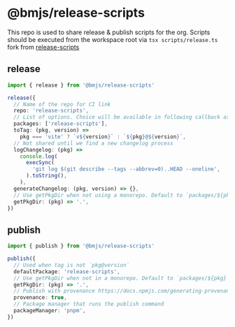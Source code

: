 # @bmjs/release-scripts

This repo is used to share release & publish scripts for the org. Scripts should be executed from the workspace root via `tsx scripts/release.ts`
fork from [release-scripts](https://github.com/vitejs/release-scripts)

## release

```ts
import { release } from '@bmjs/release-scripts'

release({
  // Name of the repo for CI link
  repo: 'release-scripts',
  // List of options. Choice will be available in following callback as `pkg`
  packages: ['release-scripts'],
  toTag: (pkg, version) =>
    pkg === 'vite' ? `v${version}` : `${pkg}@${version}`,
  // Not shared until we find a new changelog process
  logChangelog: (pkg) =>
    console.log(
      execSync(
        'git log $(git describe --tags --abbrev=0)..HEAD --oneline',
      ).toString(),
    ),
  generateChangelog: (pkg, version) => {},
  // Use getPkgDir when not using a monorepo. Default to `packages/${pkg}`
  getPkgDir: (pkg) => '.',
})
```

## publish

```ts
import { publish } from '@bmjs/release-scripts'

publish({
  // Used when tag is not `pkg@version`
  defaultPackage: 'release-scripts',
  // Use getPkgDir when not in a monorepo. Default to `packages/${pkg}`
  getPkgDir: (pkg) => '.',
  // Publish with provenance https://docs.npmjs.com/generating-provenance-statements
  provenance: true,
  // Package manager that runs the publish command
  packageManager: 'pnpm',
})
```
